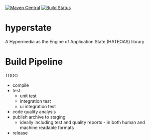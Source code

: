 [![Maven Central](https://maven-badges.herokuapp.com/maven-central/au.com.mountain-pass/hyperstate/badge.svg)](https://maven-badges.herokuapp.com/maven-central/au.com.mountain-pass/hyperstate)
[![Build Status](https://secure.travis-ci.org/mountain-pass/hyperstate.svg)](http://travis-ci.org/mountain-pass/hyperstate)

# hyperstate
A Hypermedia as the Engine of Application State (HATEOAS) library

# Build Pipeline

TODO

- compile
- test
    - unit test
    - integration test
    - ui integration test
- code quality analysis
- publish archive to staging
    - ideally including test and quality reports - in both human and machine readable formats
- release
    
